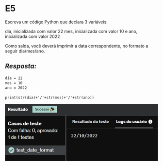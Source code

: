 # E5
Escreva um código Python que declara 3 variáveis:

dia, inicializada com valor 22
mes, inicializada com valor 10 e
ano, inicializada com valor 2022

Como saída, você deverá imprimir a data correspondente, no formato a seguir dia/mes/ano.

## *Resposta:*
```
dia = 22
mes = 10
ano = 2022

print(str(dia)+'/'+str(mes)+'/'+str(ano))
```

![E5](../../Evidencias/Python_1/Exercicio_5.png)